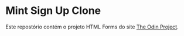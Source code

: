 # Mint Sign Up Clone
Este repostório contém o projeto HTML Forms do site <a href="https://www.theodinproject.com/courses/html5-and-css3/lessons/html-forms">The Odin Project</a>.
